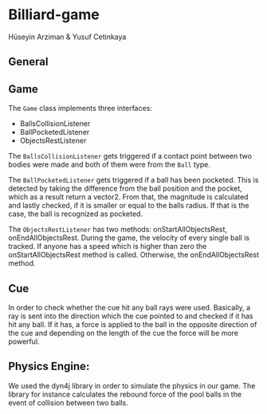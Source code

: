 # Billiard-game
Hüseyin Arziman & Yusuf Cetinkaya

## General


## Game

The `Game` class implements three interfaces:
- BallsCollisionListener
- BallPocketedListener
- ObjectsRestListener

The `BallsCollisionListener` gets triggered if a contact point between two bodies were made and both of them were from the `Ball` type. 

The `BallPocketedListener` gets triggered if a ball has been pocketed. This is detected by taking the difference from the ball position and the pocket, 
which as a result return a vector2. From that, the magnitude is calculated and lastly checked, if it is smaller or equal to the balls radius. If that is the case, the ball
is recognized as pocketed.

The `ObjectsRestListener` has two methods: onStartAllObjectsRest, onEndAllObjectsRest. During the game, the velocity of every single ball is tracked. If anyone has a speed which
is higher than zero the onStartAllObjectsRest method is called. Otherwise, the onEndAllObjectsRest method. 


## Cue

In order to check whether the cue hit any ball rays were used. Basically, a ray is sent into the direction which the cue pointed to and checked if it has hit any ball.
If it has, a force is applied to the ball in the opposite direction of the cue and depending on the length of the cue the force will be more powerful.

## Physics Engine:

We used the dyn4j library in order to simulate the physics in our game. The library for instance calculates the rebound force of the pool 
balls in the event of collision between two balls.
